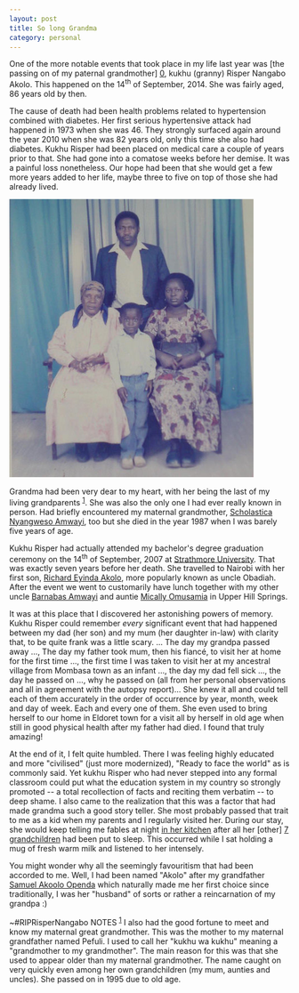 ```yaml
---
layout: post
title: So long Grandma
category: personal 
--- 
```

One of the more notable events that took place in my life last year was [the passing on of my paternal grandmother] [0], kukhu (granny) Risper Nangabo Akolo. This happened on the 14<sup>th</sup> of September, 2014. She was fairly aged, 86 years old by then.  

The cause of death had been health problems related to hypertension combined with diabetes. Her first serious hypertensive attack had happened in 1973 when she was 46. They strongly surfaced again around the year 2010 when she was 82 years old, only this time she also had diabetes. Kukhu Risper had been placed on medical care a couple of years prior to that. She had gone into a comatose weeks before her demise. It was a painful loss nonetheless. Our hope had been that she would get a few more years added to her life, maybe three to five on top of those she had already lived. 

![Photo of my grandmother and mother (seated), my father and I standing in 1987 at Ramogi Studio, Nairobi](/assets/images/Kukhu_Risper_mum_dad_and_I.png)

Grandma had been very dear to my heart, with her being the last of my living grandparents <sup>[1]</sup>. She was also the only one I had ever really known in person. Had briefly encountered my maternal grandmother, [Scholastica Nyangweso Amwayi][1], too but she died in the year 1987 when I was barely five years of age. 

Kukhu Risper had actually attended my bachelor's degree graduation ceremony on the 14<sup>th</sup> of September, 2007 at [Strathmore University][2]. That was exactly seven years before her death. She travelled to Nairobi  with her first son, [Richard Eyinda Akolo][3], more popularly known as uncle Obadiah. After the event we went to customarily have lunch together with my other uncle [Barnabas Amwayi][4] and auntie [Mically Omusamia][5] in Upper Hill Springs. 

It was at this place that I discovered her astonishing powers of memory. Kukhu Risper could remember *every* significant event that had happened between my dad (her son) and my mum (her daughter in-law) with clarity that, to be quite frank was a little scary. ... The day my grandpa passed away ..., The day my father took mum, then his fiancé, to visit her at home for the first time ..., the first time I was taken to visit her at my ancestral village from Mombasa town as an infant ..., the day my dad fell sick ..., the day he passed on ..., why he passed on (all from her personal observations and all in agreement with the autopsy report)... She knew it all and could tell each of them accurately in the order of occurrence by year, month, week and day of week. Each and every one of them. She even used to bring herself to our home in Eldoret town for a visit all by herself in old age when still in good physical health after my father had died. I found that truly amazing!

At the end of it, I felt quite humbled. There I was feeling highly educated and more "civilised" (just more modernized), "Ready to face the world" as is commonly said. Yet kukhu Risper who had never stepped into any formal classroom could put what the education system in my country so strongly promoted -- a total recollection of facts and reciting them verbatim -- to deep shame. I also came to the realization that this was a factor that had made grandma such a good story teller. She most probably passed that trait to me as a kid when my parents and I regularly visited her. During our stay, she would keep telling me fables at night [in her kitchen][6] after all her [other] [7] [grandchildren][8] had been put to sleep. This occurred while I sat holding a mug of fresh warm milk and listened to her intensely.

You might wonder why all the seemingly favouritism that had been accorded to me. Well, I had been named "Akolo" after my grandfather [Samuel Akoolo Openda][8] which naturally made me her first choice since traditionally, I was her "husband" of sorts or rather a reincarnation of my grandpa :)

~#RIPRisperNangabo 
NOTES 
<sup>[1]</sup> I also had the good fortune to meet and know my maternal great grandmother. This was the mother to my maternal grandfather named Pefuli. I used to call her "kukhu wa kukhu" meaning a "grandmother to my grandmother". The main reason for this was that she used to appear older than my maternal grandmother. The name caught on very quickly even among her own grandchildren (my mum, aunties and uncles). She passed on in 1995 due to old age. 

[0]: https://www.flickr.com/photos/mchiteri/sets/72157647750851895/ "Photo set of us giving our final tribute to our late paternal grandmother"
[1]: https://www.flickr.com/photos/mchiteri/5010942717/in/set-72157626055297784 "Maternal grandma seated second from left with her daughters and. Those standing are her sons"
[2]: http://www.strathmore.edu/ "Strathmore University, my Alma mater"
[3]: http://youtu.be/WaF235uWB4I "Uncle Richard Obadiah Akolo speaks at his mother's funeral" 
[4]: https://www.flickr.com/photos/98645159@N06/15891374932/in/set-72157649449099925 "Uncle Barnabas Amwayi (Jam) with son Obilo behind"
[5]: http://youtu.be/tlhsWbNoavY "Aunty Mically Omusamia speaks on behalf of my mum, Gertrude Oranga Akolo"
[6]: http://youtu.be/axTvRW7cRpg "Having a chat with grandma inside her kitchen in December 2010"
[7]: https://www.flickr.com/photos/mchiteri/15132971469/in/set-72157647750851895 "All the granddaughters of kukhu Risper Nangabo present"
[8]: https://www.flickr.com/photos/mchiteri/15132889949/in/set-72157647750851895/ "Reverend Bernard Akhwale introducing kukhu Risper Nangabo's grandsons, his cousins"
[9]: https://www.flickr.com/photos/mchiteri/15834030855/in/set-72157626055297784 "Samuel Akoolo Openda, our grandfather in 1936 aged 38"

